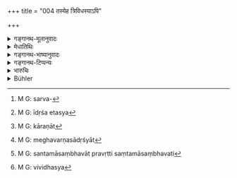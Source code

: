 +++
title = "004 तस्येह त्रिविधस्याऽपि"

+++

<details><summary>गङ्गानथ-मूलानुवादः</summary>

Know the mind to be the instigator of all this that is connected with the body, and which is of three kinds, has three substrata and is endowed with ten distinct characteristics.—(4)
</details>

<details><summary>मेधातिथिः</summary>
<u>ननु</u> च "दण्ड्यान् यजेत" "न हिंस्यात्" इति शुभम् अशुभं च । ते सर्वे कायव्यापारसाध्ये । दानेनात्मनः[^२५] स्वत्वनिवृत्तिः परस्य च स्वत्वसंपादनं तच् च पूर्वं "दक्षिणेन हस्तेन" इत्यादि विहितिम् । यागो ऽपि प्रयोगरूपो ऽवभृथान्तः कायव्यापारनिर्वर्त्यो भवति । एवं संघातदण्ड्याद्यविद्या[^२६] तु कायिकतया प्रसिद्धैव । तत्र किं तत् कर्म यन् मनसः संभवति ।


[^२६]:
     M G: -daṇḍādyavidyā


[^२५]:
     M G: tadānenātmanaḥ

- <u>अत आह</u> अर्थस्यास्य **मनो** **विद्यात् प्रवर्तकम्** । मनसो हि व्यापाराः सर्वे[^२७] दर्शनादयः । न च त्रिष्व् असत्सु भौतिको व्यापारः । तथा हि प्रथमं तावन् मनसायम् अर्थं संपश्यत्य् अयम् ईदृश एव तस्य[^२८] वस्तुनः सुखं दुःखं वास्य कारणं[^२९] तत आयत्ते "कथम् एतन् मनः संपद्यते" । ततो ऽध्यवस्यति "संपादयाम्य् अतो नेदम्" इति । तत्र उदरे क्रियाप्रधाने कायपरिस्पन्दरूपवाग्व्यवहारश् च । अतः सर्वस्य मनः प्रवर्तकं प्रेषापूर्वकारिणः 


[^२९]:
     M G: kāraṇāt


[^२८]:
     M G: īdṛśa etasya


[^२७]:
     M G: sarva-

- अबुद्धिपूर्वं तु नावश्यं सद्दर्शनादयः पूर्वभाविरूपस्य ताद्रूप्येण ग्रहणम् — यथा मद्ये वर्णसादृश्यात्[^३०] पानकबुद्ध्या प्रवृत्तिः, संतमासंभवात्[^३१] तया परस्त्रीषु, अन्यत् तु दैवोपनिपतितम्, यथा सुप्तस्य हस्तसंचारपार्श्वपरिवर्तनादिना मशकादिप्राणिवधः — तत्रापि कर्तृत्वम् उपपादितं प्रायश्चित्तेषु प्रवृत्तिहेतुः । 


[^३१]:
     M G: santamāsaṃbhavāt pravṛtti saṃtamāsaṃbhavati


[^३०]:
     M G: meghavarṇasādṛśyāt

- **त्रिविधस्य**,[^३२] वाङ्मनःकायसाधनभेदेन । **त्र्यधिष्ठानस्य**, उत्तमाधममध्यमगतिभेदेन । **दशलक्षणयुक्तस्य मनः** कायकर्मणोः प्रत्येकं त्रैविध्यं वाङ्मयं चतुर्विधम् । एतानि दशलक्षणानि । तान्य् उपरिष्टाद् वक्ष्यति ॥ १२.४ ॥


[^३२]:
     M G: vividhasya
</details>

<details><summary>गङ्गानथ-भाष्यानुवादः</summary>

*Objection*—“All actions, good or bad, laid down in such passages as—‘he
shall punish the guilty,’ ‘he shall not injure,’ are accomplished by the operation of the *body*. For instance, (*a*) the act of *giving*, which consists in the withdrawing of one’s ownership over a thing and bringing about that of another, is laid down as ‘to be done with the right hand’ and so forth (which involves a bodily action); (*b*) the act of
*sacrificing*, consisting of the entire procedure ending with the Final
Bath, is one that is accomplished by bodily operations; (*c*) similarly all such acts as desisting from striking others with a stick and so forth are such as are due to bodily operations. What then is that action which springs from the *Mind*?”

It is in answer to this that the text says—‘*Know the Mind to be the instigator of all this*.’—Seeing and all such acts are functions of the Mind; as in the absence of Mind, no purely physical action is possible For instance, in the case of every act, the agent first of all conceives of the thing concerned as being of a certain nature and as bringing about pleasure or pain, or leading to something on which pleasure or pain is dependent, and then comes to the determination ‘I shall have this’ or ‘I shall not have it’; and it is only the action to which this determination leads where the functioning of the body or of speech comes in. Thus it is that in the case of ail intentional actions, the Mind is the ‘*instigator*.’ As for unintentional actions, the said process is not always perceptible; for instance, when wine is drunk under the misapprehension that it is some, other drink, or when one approaches another woman, mistaking her for one’s own wife, or in cases of such chance-actions as the killing of mosquitoes and other insects by the throwing about of the hand, turning on one’s sides during sleep and so forth; though in all these cases also the responsibility for doing it rests on the agent, which renders him liable to expiation.

‘*Which is* *of* *three kinds*’;—as brought about by speech, mind and body.

‘*Three substrata*’;—in accordance with the ‘high,’ ‘low’ and ‘middling’ conditions of the agent.

‘*Endowed with ten distinct characteristics*’;—the functions of the mind and the body being of three kinds each \[making up six\] and those of speech are of four kinds,—thus making up the ‘*ten*.’ These are going to be described in the next few verses.—(4)
</details>

<details><summary>गङ्गानथ-टिप्पन्यः</summary>

**(verses 12.1-4)  
**

See Comparative notes for [Verse 12.1].
</details>

<details><summary>भारुचिः</summary>

**त्रिविधस्यो**त्तममध्यमजघन्यस्य, **त्र्यधिष्ठानस्य** कायवाङ्मनोनिमित्तस्य, **मनः प्रवर्तकम्** । येन नासंकल्पितं मनसा पुरुषः शक्नोति वक्तुं कर्तुं वा ॥ १२.४ ॥
</details>

<details><summary>Bühler</summary>

004	Know that the mind is the instigator here below, even to that (action) which is connected with the body, (and) which is of three kinds, has three locations, and falls under ten heads.
</details>

